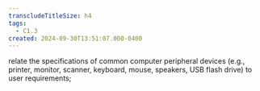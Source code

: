 ```yaml
---
transcludeTitleSize: h4
tags:
  - C1.3
created: 2024-09-30T13:51:07.000-0400
---
```

relate the specifications of common computer peripheral devices (e.g., printer, monitor, scanner, keyboard, mouse, speakers, USB flash drive) to user requirements;